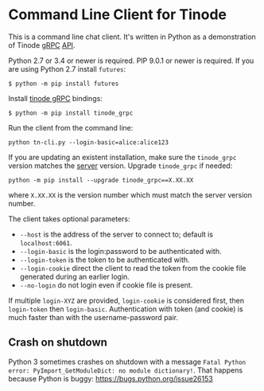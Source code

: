# Command Line Client for Tinode

This is a command line chat client. It's written in Python as a demonstration of Tinode [gRPC](https://grpc.io) [API](../pbx/).

Python 2.7 or 3.4 or newer is required. PIP 9.0.1 or newer is required. If you are using Python 2.7 install `futures`:
```
$ python -m pip install futures
```

Install [tinode gRPC](https://pypi.org/project/tinode-grpc/) bindings:
```
$ python -m pip install tinode_grpc
```

Run the client from the command line:
```
python tn-cli.py --login-basic=alice:alice123
```

If you are updating an existent installation, make sure the `tinode_grpc` version matches the [server](../server/) version. Upgrade `tinode_grpc` if needed:
```
python -m pip install --upgrade tinode_grpc==X.XX.XX
```
where `X.XX.XX` is the version number which must match the server version number.

The client takes optional parameters:

 * `--host` is the address of the server to connect to; default is `localhost:6061`.
 * `--login-basic` is the login:password to be authenticated with.
 * `--login-token` is the token to be authenticated with.
 * `--login-cookie` direct the client to read the token from the cookie file generated during an earlier login.
 * `--no-login` do not login even if cookie file is present.

If multiple `login-XYZ` are provided, `login-cookie` is considered first, then `login-token` then `login-basic`. Authentication with token (and cookie) is much faster than with the username-password pair.

## Crash on shutdown

Python 3 sometimes crashes on shutdown with a message `Fatal Python error: PyImport_GetModuleDict: no module dictionary!`. That happens because Python is buggy: https://bugs.python.org/issue26153
